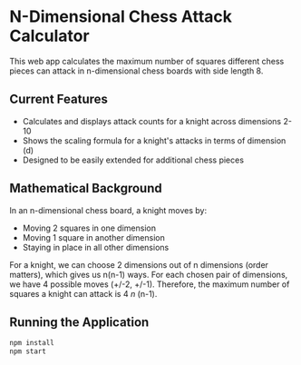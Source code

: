 # N-Dimensional Chess Attack Calculator

This web app calculates the maximum number of squares different chess pieces can attack in n-dimensional chess boards with side length 8.

## Current Features

- Calculates and displays attack counts for a knight across dimensions 2-10
- Shows the scaling formula for a knight's attacks in terms of dimension (d)
- Designed to be easily extended for additional chess pieces

## Mathematical Background

In an n-dimensional chess board, a knight moves by:

- Moving 2 squares in one dimension
- Moving 1 square in another dimension
- Staying in place in all other dimensions

For a knight, we can choose 2 dimensions out of n dimensions (order matters), which gives us n(n-1) ways.
For each chosen pair of dimensions, we have 4 possible moves (+/-2, +/-1).
Therefore, the maximum number of squares a knight can attack is 4 _n_ (n-1).

## Running the Application

```bash
npm install
npm start
```
